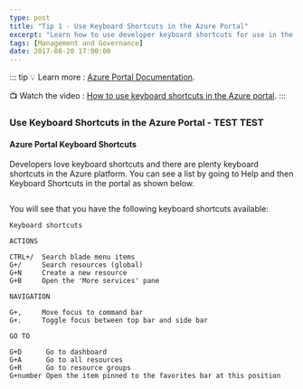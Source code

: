 ```yaml
---
type: post
title: "Tip 1 - Use Keyboard Shortcuts in the Azure Portal"
excerpt: "Learn how to use developer keyboard shortcuts for use in the Azure Portal"
tags: [Management and Governance]
date: 2017-08-20 17:00:00
---
```


::: tip
:bulb: Learn more : [Azure Portal Documentation](https://docs.microsoft.com/azure/azure-portal?WT.mc_id=docs-azuredevtips-azureappsdev).

:tv: Watch the video : [How to use keyboard shortcuts in the Azure portal](https://www.youtube.com/watch?v=A0uXwdLDzf4&list=PLLasX02E8BPCNCK8Thcxu-Y-XcBUbhFWC&index=1?WT.mc_id=youtube-azuredevtips-azureappsdev).
:::

### Use Keyboard Shortcuts in the Azure Portal - TEST TEST

#### Azure Portal Keyboard Shortcuts

Developers love keyboard shortcuts and there are plenty keyboard shortcuts in the Azure platform. You can see a list by going to Help and then Keyboard Shortcuts in the portal as shown below.

<img :src="$withBase('/files/azuretip1.gif')">

You will see that you have the following keyboard shortcuts available:

	Keyboard shortcuts

	ACTIONS

	CTRL+/	Search blade menu items
	G+/  	Search resources (global)
	G+N 	Create a new resource
	G+B 	Open the 'More services' pane

	NAVIGATION

	G+, 	Move focus to command bar
	G+.		Toggle focus between top bar and side bar

	GO TO

	G+D 	 Go to dashboard
	G+A 	 Go to all resources
	G+R 	 Go to resource groups
	G+number Open the item pinned to the favorites bar at this position

